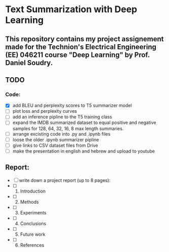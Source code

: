 # Text Summarization with Deep Learning

This repository contains my project assignement made for the Technion's Electrical Engineering (EE) 046211 course "Deep Learning" by Prof. Daniel Soudry.
---


 
## TODO

### Code:
- [x] add BLEU and perplexity scores to T5 summarizer model
- [ ] plot loss and perplexity curves
- [ ] add an inference pipline to the T5 training class
- [ ] expand the IMDB summarized dataset to equal positive and negative samples for 128, 64, 32, 16, 8 max length summaries.
- [ ] arrange excisting code into .py and .ipynb files
- [ ] loose the older .ipynb summarizer pipline
- [ ] give links to CSV dataset files from Drive
- [ ] make the presentation in english and hebrew and upload to youtube

## Report:
- [ ] write down a project report (up to 8 pages):
- [ ] 1. Introduction 
- [ ] 2. Methods
- [ ] 3. Experiments
- [ ] 4. Conclusions
- [ ] 5. Future work
- [ ] 6. References




